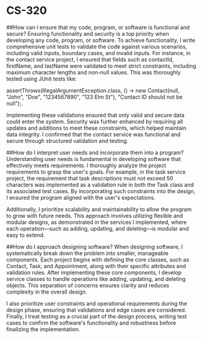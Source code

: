 # CS-320
##How can I ensure that my code, program, or software is functional and secure?
Ensuring functionality and security is a top priority when developing any code, program, or software. To achieve functionality, I write comprehensive unit tests to validate the code against various scenarios, including valid inputs, boundary cases, and invalid inputs. For instance, in the contact service project, I ensured that fields such as contactId, firstName, and lastName were validated to meet strict constraints, including maximum character lengths and non-null values. This was thoroughly tested using JUnit tests like:

assertThrows(IllegalArgumentException.class, () -> new Contact(null, "John", "Doe", "1234567890", "123 Elm St"), "Contact ID should not be null");.

Implementing these validations ensured that only valid and secure data could enter the system. Security was further enhanced by requiring all updates and additions to meet these constraints, which helped maintain data integrity. I confirmed that the contact service was functional and secure through structured validation and testing.

##How do I interpret user needs and incorporate them into a program?
Understanding user needs is fundamental in developing software that effectively meets requirements. I thoroughly analyze the project requirements to grasp the user's goals. For example, in the task service project, the requirement that task descriptions must not exceed 50 characters was implemented as a validation rule in both the Task class and its associated test cases. By incorporating such constraints into the design, I ensured the program aligned with the user's expectations. 

Additionally, I prioritize scalability and maintainability to allow the program to grow with future needs. This approach involves utilizing flexible and modular designs, as demonstrated in the services I implemented, where each operation—such as adding, updating, and deleting—is modular and easy to extend.

##How do I approach designing software?
When designing software, I systematically break down the problem into smaller, manageable components. Each project begins with defining the core classes, such as Contact, Task, and Appointment, along with their specific attributes and validation rules. After implementing these core components, I develop service classes to handle operations like adding, updating, and deleting objects. This separation of concerns ensures clarity and reduces complexity in the overall design.

I also prioritize user constraints and operational requirements during the design phase, ensuring that validations and edge cases are considered. Finally, I treat testing as a crucial part of the design process, writing test cases to confirm the software's functionality and robustness before finalizing the implementation.
